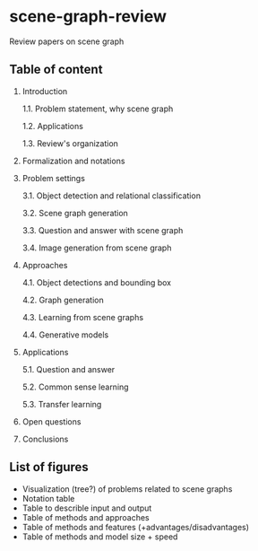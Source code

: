 # scene-graph-review
Review papers on scene graph

## Table of content
1. Introduction

    1.1. Problem statement, why scene graph
    
    1.2. Applications
    
    1.3. Review's organization

2. Formalization and notations

3. Problem settings

    3.1. Object detection and relational classification
    
    3.2. Scene graph generation
    
    3.3. Question and answer with scene graph
    
    3.4. Image generation from scene graph

4. Approaches

    4.1. Object detections and bounding box
    
    4.2. Graph generation
    
    4.3. Learning from scene graphs
    
    4.4. Generative models

5. Applications

    5.1. Question and answer
    
    5.2. Common sense learning 
    
    5.3. Transfer learning 

6. Open questions

7. Conclusions


## List of figures
- Visualization (tree?) of problems related to scene graphs
- Notation table
- Table to describle input and output
- Table of methods and approaches 
- Table of methods and features (+advantages/disadvantages)
- Table of methods and model size + speed
